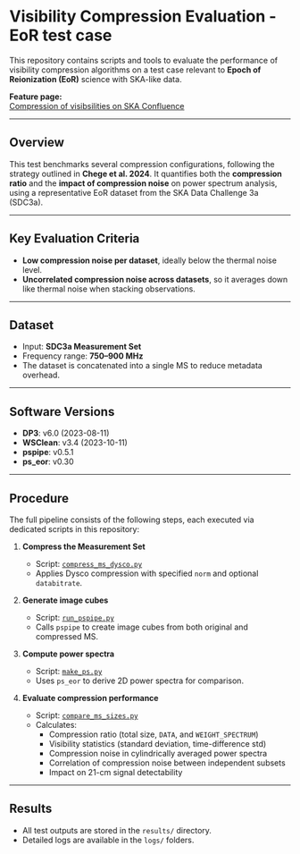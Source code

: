 # Visibility Compression Evaluation - EoR test case

This repository contains scripts and tools to evaluate the performance of visibility compression algorithms on a test case relevant to **Epoch of Reionization (EoR)** science with SKA-like data.

**Feature page:**  
[Compression of visibsilities on SKA Confluence](https://confluence.skatelescope.org/display/SRCSC/Compression+of+visibilities)

---

## Overview

This test benchmarks several compression configurations, following the strategy outlined in **Chege et al. 2024**. It quantifies both the **compression ratio** and the **impact of compression noise** on power spectrum analysis, using a representative EoR dataset from the SKA Data Challenge 3a (SDC3a).

---

## Key Evaluation Criteria

- **Low compression noise per dataset**, ideally below the thermal noise level.
- **Uncorrelated compression noise across datasets**, so it averages down like thermal noise when stacking observations.

---

## Dataset

- Input: **SDC3a Measurement Set**
- Frequency range: **750–900 MHz**
- The dataset is concatenated into a single MS to reduce metadata overhead.

---

## Software Versions

- **DP3**: v6.0 (2023-08-11)  
- **WSClean**: v3.4 (2023-10-11)  
- **pspipe**: v0.5.1  
- **ps_eor**: v0.30  

---

## Procedure

The full pipeline consists of the following steps, each executed via dedicated scripts in this repository:

1. **Compress the Measurement Set**  
   - Script: [`compress_ms_dysco.py`](./compress_ms_dysco.py)  
   - Applies Dysco compression with specified `norm` and optional `databitrate`.

2. **Generate image cubes**  
   - Script: [`run_pspipe.py`](./run_pspipe.py)  
   - Calls `pspipe` to create image cubes from both original and compressed MS.

3. **Compute power spectra**  
   - Script: [`make_ps.py`](./make_ps.py)  
   - Uses `ps_eor` to derive 2D power spectra for comparison.

4. **Evaluate compression performance**  
   - Script: [`compare_ms_sizes.py`](./compare_ms_sizes.py)  
   - Calculates:
     - Compression ratio (total size, `DATA`, and `WEIGHT_SPECTRUM`)
     - Visibility statistics (standard deviation, time-difference std)
     - Compression noise in cylindrically averaged power spectra
     - Correlation of compression noise between independent subsets
     - Impact on 21-cm signal detectability

---

## Results

- All test outputs are stored in the `results/` directory.
- Detailed logs are available in the `logs/` folders.

